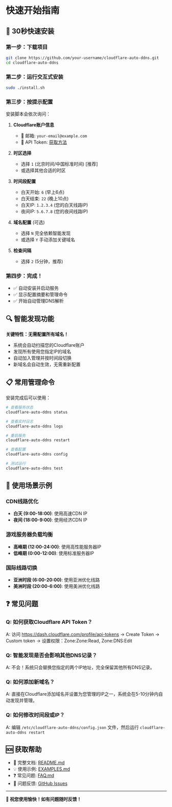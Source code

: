 # 快速开始指南

## 🚀 30秒快速安装

### 第一步：下载项目
```bash
git clone https://github.com/your-username/cloudflare-auto-ddns.git
cd cloudflare-auto-ddns
```

### 第二步：运行交互式安装
```bash
sudo ./install.sh
```

### 第三步：按提示配置
安装脚本会依次询问：

1. **Cloudflare账户信息**
   - 📧 邮箱: `your-email@example.com`
   - 🔑 API Token: [获取方法](https://dash.cloudflare.com/profile/api-tokens)

2. **时区选择**
   - 选择 `1` (北京时间/中国标准时间) [推荐]
   - 或选择其他合适的时区

3. **时间段配置**
   - 白天开始: `6` (早上6点)
   - 白天结束: `22` (晚上10点)
   - 白天IP: `1.2.3.4` (您的白天线路IP)
   - 夜间IP: `5.6.7.8` (您的夜间线路IP)

4. **域名配置** (可选)
   - 选择 `N` 完全依赖智能发现
   - 或选择 `Y` 手动添加关键域名

5. **检查间隔**
   - 选择 `2` (5分钟，推荐)

### 第四步：完成！
- ✅ 自动安装并启动服务
- ✅ 显示配置摘要和管理命令
- ✅ 开始自动管理DNS解析

## 🔍 智能发现功能

**关键特性：无需配置所有域名！**

- 系统会自动扫描您的Cloudflare账户
- 发现所有使用您指定IP的域名
- 自动加入管理并按时间段切换
- 新域名会自动生效，无需重新配置

## 📋 常用管理命令

安装完成后可以使用：

```bash
# 查看服务状态
cloudflare-auto-ddns status

# 查看实时日志
cloudflare-auto-ddns logs

# 重启服务
cloudflare-auto-ddns restart

# 查看配置
cloudflare-auto-ddns config

# 测试运行
cloudflare-auto-ddns test
```

## 🎯 使用场景示例

### CDN线路优化
- **白天 (9:00-18:00)**: 使用高速CDN IP
- **夜间 (18:00-9:00)**: 使用经济CDN IP

### 游戏服务器负载均衡
- **高峰期 (12:00-24:00)**: 使用高性能服务器IP
- **低峰期 (0:00-12:00)**: 使用标准服务器IP

### 国际线路切换
- **亚洲时段 (6:00-20:00)**: 使用亚洲优化线路
- **美洲时段 (20:00-6:00)**: 使用美洲优化线路

## ❓ 常见问题

### Q: 如何获取Cloudflare API Token？
A: 访问 https://dash.cloudflare.com/profile/api-tokens → Create Token → Custom token → 设置权限：Zone:Zone:Read, Zone:DNS:Edit

### Q: 智能发现是否会影响其他DNS记录？
A: 不会！系统只会替换您指定的两个IP地址，完全保留其他所有DNS记录。

### Q: 如何添加新域名？
A: 直接在Cloudflare添加域名并设置为您管理的IP之一，系统会在5-10分钟内自动发现并管理。

### Q: 如何修改时间段或IP？
A: 编辑 `/etc/cloudflare-auto-ddns/config.json` 文件，然后运行 `cloudflare-auto-ddns restart`

## 🆘 获取帮助

- 📖 完整文档: [README.md](README.md)
- 💡 使用示例: [EXAMPLES.md](EXAMPLES.md)  
- ❓ 常见问题: [FAQ.md](FAQ.md)
- 🐛 问题反馈: [GitHub Issues](https://github.com/your-username/cloudflare-auto-ddns/issues)

---

**🎉 祝您使用愉快！如有问题随时反馈！**
